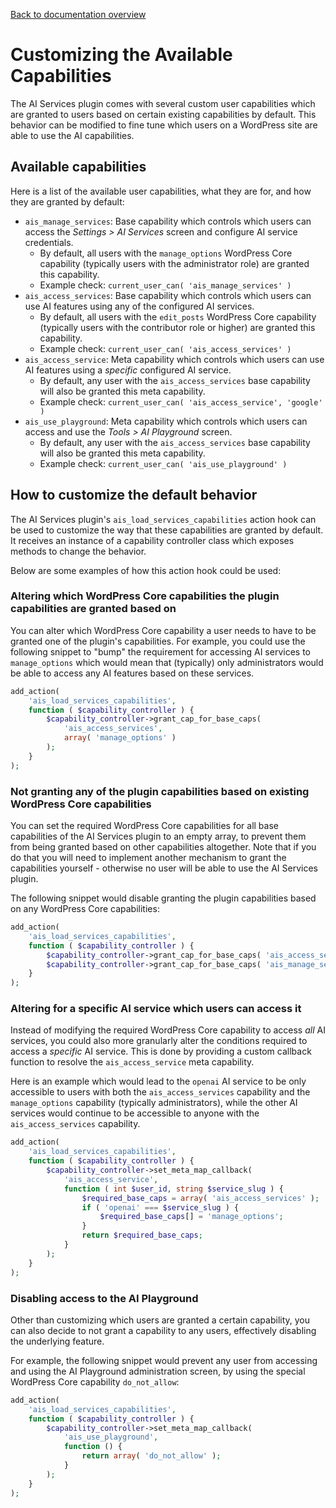 [Back to documentation overview](./Documentation.md)

# Customizing the Available Capabilities

The AI Services plugin comes with several custom user capabilities which are granted to users based on certain existing capabilities by default. This behavior can be modified to fine tune which users on a WordPress site are able to use the AI capabilities.

## Available capabilities

Here is a list of the available user capabilities, what they are for, and how they are granted by default:

* `ais_manage_services`: Base capability which controls which users can access the _Settings > AI Services_ screen and configure AI service credentials.
  * By default, all users with the `manage_options` WordPress Core capability (typically users with the administrator role) are granted this capability.
  * Example check: `current_user_can( 'ais_manage_services' )`
* `ais_access_services`: Base capability which controls which users can use AI features using any of the configured AI services.
  * By default, all users with the `edit_posts` WordPress Core capability (typically users with the contributor role or higher) are granted this capability.
  * Example check: `current_user_can( 'ais_access_services' )`
* `ais_access_service`: Meta capability which controls which users can use AI features using a _specific_ configured AI service.
  * By default, any user with the `ais_access_services` base capability will also be granted this meta capability.
  * Example check: `current_user_can( 'ais_access_service', 'google' )`
* `ais_use_playground`: Meta capability which controls which users can access and use the _Tools > AI Playground_ screen.
  * By default, any user with the `ais_access_services` base capability will also be granted this meta capability.
  * Example check: `current_user_can( 'ais_use_playground' )`

## How to customize the default behavior

The AI Services plugin's `ais_load_services_capabilities` action hook can be used to customize the way that these capabilities are granted by default. It receives an instance of a capability controller class which exposes methods to change the behavior.

Below are some examples of how this action hook could be used:

### Altering which WordPress Core capabilities the plugin capabilities are granted based on

You can alter which WordPress Core capability a user needs to have to be granted one of the plugin's capabilities. For example, you could use the following snippet to "bump" the requirement for accessing AI services to `manage_options` which would mean that (typically) only administrators would be able to access any AI features based on these services.

```php
add_action(
	'ais_load_services_capabilities',
	function ( $capability_controller ) {
		$capability_controller->grant_cap_for_base_caps(
			'ais_access_services',
			array( 'manage_options' )
		);
	}
);
```

### Not granting any of the plugin capabilities based on existing WordPress Core capabilities

You can set the required WordPress Core capabilities for all base capabilities of the AI Services plugin to an empty array, to prevent them from being granted based on other capabilities altogether. Note that if you do that you will need to implement another mechanism to grant the capabilities yourself - otherwise no user will be able to use the AI Services plugin.

The following snippet would disable granting the plugin capabilities based on any WordPress Core capabilities:

```php
add_action(
	'ais_load_services_capabilities',
	function ( $capability_controller ) {
		$capability_controller->grant_cap_for_base_caps( 'ais_access_services', array() );
		$capability_controller->grant_cap_for_base_caps( 'ais_manage_services', array() );
	}
);
```

### Altering for a specific AI service which users can access it

Instead of modifying the required WordPress Core capability to access _all_ AI services, you could also more granularly alter the conditions required to access a _specific_ AI service. This is done by providing a custom callback function to resolve the `ais_access_service` meta capability.

Here is an example which would lead to the `openai` AI service to be only accessible to users with both the `ais_access_services` capability and the `manage_options` capability (typically administrators), while the other AI services would continue to be accessible to anyone with the `ais_access_services` capability.

```php
add_action(
	'ais_load_services_capabilities',
	function ( $capability_controller ) {
		$capability_controller->set_meta_map_callback(
			'ais_access_service',
			function ( int $user_id, string $service_slug ) {
				$required_base_caps = array( 'ais_access_services' );
				if ( 'openai' === $service_slug ) {
					$required_base_caps[] = 'manage_options';
				}
				return $required_base_caps;
			}
		);
	}
);
```

### Disabling access to the AI Playground

Other than customizing which users are granted a certain capability, you can also decide to not grant a capability to any users, effectively disabling the underlying feature.

For example, the following snippet would prevent any user from accessing and using the AI Playground administration screen, by using the special WordPress Core capability `do_not_allow`:

```php
add_action(
	'ais_load_services_capabilities',
	function ( $capability_controller ) {
		$capability_controller->set_meta_map_callback(
			'ais_use_playground',
			function () {
				return array( 'do_not_allow' );
			}
		);
	}
);
```
